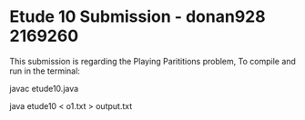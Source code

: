 # Etude 10 Submission - donan928 2169260
This submission is regarding the Playing Parititions problem,
To compile and run in the terminal:

javac etude10.java

java etude10 < o1.txt > output.txt

